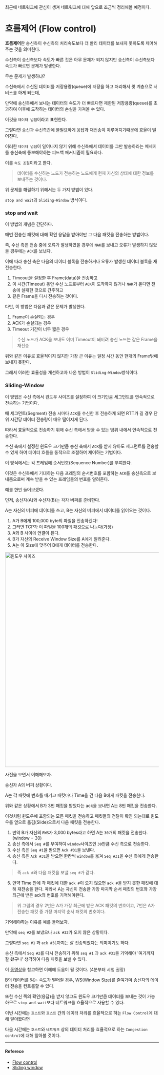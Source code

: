 최근에 네트워크에 관심이 생겨 네트워크에 대해 앞으로 조금씩 정리해볼 예정이다.

# 흐름제어 (Flow control)
**흐름제어**란 송신측이 수신측의 처리속도보다 더 빨리 데이터를 보내지 못하도록 제어해주는 것을 의미힌다.

수신측이 송신측보다 속도가 빠른 것은 아무 문제가 되지 않지만 송신측이 수신측보다 속도가 빠르면 문제가 발생한다.

무슨 문제가 발생하냐?

수신측에서 수신된 데이터를 저장용량(queue)에 저장을 하고 처리해서 윗 계층으로 서비스를 하게 되는데,

만약에 송신측에서 보내는 데이터의 속도가 더 빠르다면 제한된 저장용량(queue)를 초과하여 이후에 도착하는 데이터의 손실을 가져올 수 있다.

이것을 `데이터 넘침`이라고 표현한다. 

그렇다면 송신과 수신측간에 불필요하게 응답과 재전송이 이루어지기때문에 효율이 떨어진다.

이러한 `데이터 넘침`이 일어나지 않기 위해 수신측에서 데이터를 그만 발송하라는 메세지를 송신측에 통보해야하는 피드백 매커니즘이 필요하다.

이를 `속도 조절`이라고 한다.
> 데이터를 수신하는 노드가 전송하는 노드에게 현재 자신의 상태에 대한 정보를 보내주는 것이다.

위 문제를 해결하기 위해서는 두 가지 방법이 있다.

`stop and wait`과 `Sliding-Window` 방식이다.

### stop and wait
이 방법의 개념은 간단하다.

매번 전송한 패킷에 대해 확인 응답을 받아야만 그 다음 패킷을 전송하는 방법이다.

즉, 수신 측은 전송 중에 오류가 발생하였을 경우에 `NAK`를 보내고 오류가 발생하지 않았을 경우에는 `ACK`를 보낸다.

이에 따라 송신 측은 다음의 데이터 블록을 전송하거나 오류가 발생한 데이터 블록을 재전송한다. 

1. Timeout을 설정한 후 Frame(data)을 전송하고
2. 이 시간(Timeout) 동안 수신 노드로부터 `ACK`이 도착하지 않거나 `NAK`가 온다면 전송에 실패한 것으로 간주하고
3. 같은 Frame을 다시 전송하는 것이다.

다만, 이 방법은 다음과 같은 문제가 발생한다.

1. Frame이 손실되는 경우
2. ACK가 손실되는 경우
3. Timeout 기간이 너무 짧은 경우
> 수신 노드가 ACK을 보내도 이미 Timeout이 돼버려 송신 노드는 같은 Frame을 재전송

위와 같은 이유로 효율적이지 않지만 가장 큰 이유는 일정 시간 동안 한개의 Frame밖에 보내지 못한다.

그래서 이러한 효율성을 개선하고자 나온 방법이 `Sliding-Window`방식이다.

### Sliding-Window
이 방법은 수신 측에서 윈도우 사이즈를 설정하여 이 크기만큼 세그먼트를 연속적으로 전송하는 기법이다.

매 세그먼트(Segment) 전송 시마다 `ACK`를 수신한 후 전송하게 되면 RTT가 길 경우 단위 시간당 데이터 전송량이 매우 떨어지게 된다. 

따라서 효율적으로 전송하기 위해 수신 측에서 받을 수 있는 범위 내에서 연속적으로 전송한다. 

수신 측에서 설정한 윈도우 크기만큼 송신 측에서 `ACK`를 받지 않아도 세그먼트를 전송할 수 있게 하여 데이터 흐름을 동적으로 조절하여 제어하는 기법이다.

이 방식에서는 각 프레임에 순서번호(Sequence Number)를 부여한다. 

이것은 수신측에서 기대하는 다음 프레임의 순서번호를 포함하는 `ACK`를 송신측으로 보내줌으로써 계속 받을 수 있는 프레임들의 번호를 알려준다. 

예를 한번 들어보겠다.

먼저, 송신자(A)와 수신자(B)는 각자 버퍼를 준비한다.

A는 자신의 버퍼에 데이터를 쓰고, B는 자신의 버퍼에서 데이터를 읽어오는 것이다. 

1. A가 B에게 100,000 byte의 파일을 전송하겠다!
2. 그러면 TCP가 이 파일을 100개의 패킷으로 나눈다(가정)
3. A와 B 사이에 연결이 된다.
4. B가 자신의 Receive Window Size를 A에게 알려준다.
5. A는 이 Size에 맞추어 B에게 데이터를 전송한다.

<img width="704" alt="윈도우 사이즈" src="https://user-images.githubusercontent.com/43868540/93662932-ced40680-fa9e-11ea-9d11-b0e0dce8bf14.png">

사진을 보면서 이해해보자.

송신자 A의 버퍼 상황이다.

A는 각 패킷에 번호를 매기고 패킷마다 Time을 건 다음 B에게 패킷을 전송한다.

위와 같은 상황에서 B가 3번 패킷을 받았다는 ack을 보내면 A는 8번 패킷을 전송한다.

이것처럼 윈도우에 포함되는 모든 패킷을 전송하고 패킷들의 전달이 확인 되는대로 윈도우를 옆으로 옮김(Slide)으로서 다음 패킷을 전송한다. 

1. 만약 B가 자신의 `RWS`가 3,000 bytes라고 하면 A는 `30`개의 패킷을 전송한다.(window = 30)
2. 송신 측에서 `Seq #`를 부여하여 `window`사이즈인 `30`만큼 수신 측으로 전송한다.
3. 수신 측은 `Seq #1`을 받으면 `Ack #31`을 보낸다. 
4. 송신 측은 `Ack #31`을 받으면 한칸씩 `window`를 옮겨 `Seq #31`을 수신 측에게 전송한다.
> 즉 `ack #`와 다음 패킷을 보낼 `seq #`가 같다.
5. 만약 Time 안에 각 패킷에 대한 `ack #`이 오지 않으면 `ack #`을 받지 못한 패킷에 대해 재전송을 한다.
따라서 A는 자신이 전송한 가장 마지막 순서 패킷의 번호와 가장 최근에 받은 ack의 번호를 기억해야한다.

> 위 그림의 경우 2번은 A가 가장 최근에 받은 ACK 패킷의 번호이고,
7번은 A가 전송한 패킷 중 가장 마지막 순서 패킷의 번호이다.

기억해야하는 이유를 예를 들어보자.

만약에 `seq #2`를 보냈으나 `ack #32`가 오지 않은 상황이다.

그렇다면 `seq #1` 과 `ack #31`까지는 잘 전송되었다는 의미이기도 하다.

송신 측에서 `Seq #2`를 다시 전송하기 위해 `seq #1` 과 `ack #31`을 기억해야 '여기까지 잘 왔구나' 생각하여 다음 패킷을 보낼 수 있다.

이 [동영상](https://www.youtube.com/watch?v=LnbvhoxHn8M)을 참고하면 이해에 도움이 될 것이다. (4분부터 시청 권장)

B의 데이터를 읽는 속도가 떨어질 경우, WS(Window Size)를 줄여가며 송신자의 데이터 전송을 컨트롤할 수 있다.

또한 수신 쪽의 확인(응답)을 받지 않고도 윈도우 크기만큼 데이터를 보내는 것이 가능하므로 `stop-and-wait`보다 네트워크를 효율적으로 사용할 수 있다.

이번 시간에는 `호스트`와 `호스트` 간의 데이터 처리를 효율적으로 하는 `Flow Control`에 대해 알아봤다면

다음 시간에는 `호스트`와 `네트워크` 상의 데이터 처리를 효율적으로 하는 `Congestion control`에 대해 알아볼 것이다.

----
#### Referece
- [Flow control](https://velog.io/@directorhwan59/TCP-IP-흐름제어-flow-control)
- [Sliding window](https://m.blog.naver.com/gaegurijump/110188012832)
